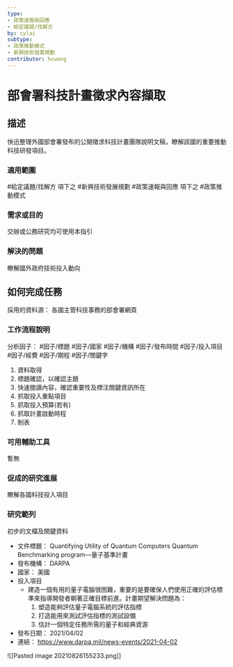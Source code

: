 ```yaml
---
type: 
- 政策速報與回應
- 給定議題/找解方
by: cylai
subtype: 
- 政策推動模式
- 新興技術發展規劃
contributer: hcwang
---
```


#  部會署科技計畫徵求內容擷取


## 描述
快迅整理外國部會署發布的公開徵求科技計畫團隊說明文稿，瞭解該國的重要推動科技研發項目。

### 適用範圍
#給定議題/找解方  項下之 #新興技術發展規劃
#政策速報與回應 項下之 #政策推動模式

### 需求或目的
交辦或公務研究均可使用本指引

### 解決的問題
瞭解國外政府技術投入動向

## 如何完成任務
採用的資料源： 各國主管科技事務的部會署網頁

### 工作流程說明
分析因子： #因子/標題 #因子/國家 #因子/機構 #因子/發布時間  #因子/投入項目 #因子/經費 #因子/期程  #因子/關鍵字 

1. 資料取得
2. 標題確認，以確認主題
3. 快速閱讀內容，確認重要性及標注關鍵資訊所在
4. 抓取投入重點項目
5. 抓取投入預算(若有)
6. 抓取計畫啟動時程
7. 制表

### 可用輔助工具
暫無

### 促成的研究進展
瞭解各國科技投入項目

### 研究範列
初步的文檔及關鍵資料

- 文件標題： Quantifying Utility of Quantum Computers
Quantum Benchmarking program—量子基準計畫
- 發布機構： DARPA
- 國家： 美國
- 投入項目
	- 建造一個有用的量子電腦很困難，重要的是要確保人們使用正確的評估標準來指導開發者朝著正確目標前進。計畫期望解決問題為：
		1.  塑造能夠評估量子電腦系統的評估指標
		2. 打造能用來測試評估指標的測試設備
		3. 估計一個特定任務所需的量子和經典資源
- 發布日期： 2021/04/02
- 連結： https://www.darpa.mil/news-events/2021-04-02
  
![[Pasted image 20210826155233.png]]